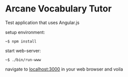 # Arcane Vocabulary Tutor

Test application that uses Angular.js

setup environment:

```
~$ npm install
```


start web-server:

```
~$ ./bin/run-www
```

navigate to [localhost:3000](http://localhost:3000) in your web browser and voila
